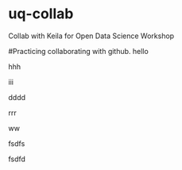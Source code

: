 # uq-collab
Collab with Keila for Open Data Science Workshop

#Practicing collaborating with github.
hello

hhh

iii

dddd

rrr

ww

fsdfs

fsdfd